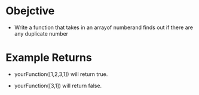 # Obejctive

* Write a function that takes in an arrayof numberand finds out if there are any duplicate number

# Example Returns
* yourFunction([1,2,3,1]) will return true.

* yourFunction([3,1]) will return false.
